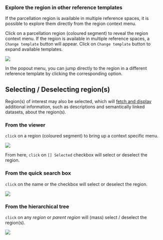 
### Explore the region in other reference templates
If the parcellation region is available in multiple reference spaces, it is possible to explore them directly from the region context menu.

Click on a parcellation region (coloured segment) to reveal the region context menu. If the region is available in multiple reference spaces, a `Change template` button will appear. Click on `Change template` button to expand available templates.

[![](images/selecting_change_template_from_region.png)](images/selecting_change_template_from_region.png)

In the popout menu, you can jump directly to the region in a different reference template by clicking the corresponding option.

## Selecting / Deselecting region(s)

Region(s) of interest may also be selected, which will [fetch and display](search.md) additional information, such as descriptions and semantically linked datasets, about the region(s).

### From the viewer

`click` on a region (coloured segment) to bring up a context specific menu.

[![](images/bigbrain_region_specific_dialog.png)](images/bigbrain_region_specific_dialog.png)

From here, `click` on `[] Selected` checkbox will select or deselect the region.

### From the quick search box

`click` on the name or the checkbox will select or deselect the region.

[![](images/bigbrain_quicksearch_hoc.png)](images/bigbrain_quicksearch_hoc.png)

### From the hierarchical tree

`click` on any _region_ or _parent region_ will (mass) select / deselect the region(s). 

[![](images/bigbrain_mass_select_regions.png)](images/bigbrain_mass_select_regions.png)

